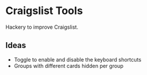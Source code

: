# Craigslist Tools

Hackery to improve Craigslist.

## Ideas

- Toggle to enable and disable the keyboard shortcuts
- Groups with different cards hidden per group